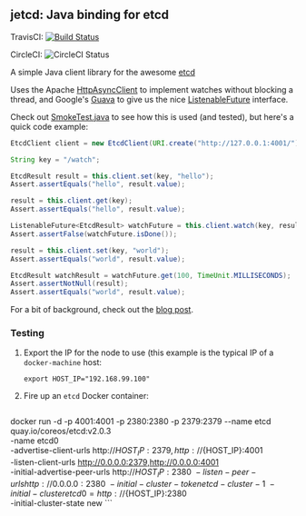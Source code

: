 ## jetcd: Java binding for etcd

TravisCI: [![Build Status](https://travis-ci.org/mlaccetti/jetcd.png?branch=master)](https://travis-ci.org/mlaccetti/jetcd)

CircleCI: ![CircleCI Status](https://circleci.com/gh/mlaccetti/jetcd.png?circle-token=e3cd8a7b12658d90965d7491b48dbde2fad76ecd)


A simple Java client library for the awesome [etcd]

Uses the Apache [HttpAsyncClient] to implement watches without blocking a thread, and Google's [Guava] to give us the nice [ListenableFuture] interface.

Check out [SmokeTest.java] to see how this is used (and tested), but here's a quick code example:

```Java
EtcdClient client = new EtcdClient(URI.create("http://127.0.0.1:4001/"));

String key = "/watch";

EtcdResult result = this.client.set(key, "hello");
Assert.assertEquals("hello", result.value);

result = this.client.get(key);
Assert.assertEquals("hello", result.value);

ListenableFuture<EtcdResult> watchFuture = this.client.watch(key, result.index + 1);
Assert.assertFalse(watchFuture.isDone());

result = this.client.set(key, "world");
Assert.assertEquals("world", result.value);

EtcdResult watchResult = watchFuture.get(100, TimeUnit.MILLISECONDS);
Assert.assertNotNull(result);
Assert.assertEquals("world", result.value);
```

For a bit of background, check out the [blog post].

### Testing

1. Export the IP for the node to use (this example is the typical IP of a `docker-machine` host:
    ```
    export HOST_IP="192.168.99.100"
    ```
1. Fire up an `etcd` Docker container:

    ```
  docker run -d -p 4001:4001 -p 2380:2380 -p 2379:2379 --name etcd quay.io/coreos/etcd:v2.0.3 \
   -name etcd0 \
   -advertise-client-urls http://${HOST_IP}:2379,http://${HOST_IP}:4001 \
   -listen-client-urls http://0.0.0.0:2379,http://0.0.0.0:4001 \
   -initial-advertise-peer-urls http://${HOST_IP}:2380 \
   -listen-peer-urls http://0.0.0.0:2380 \
   -initial-cluster-token etcd-cluster-1 \
   -initial-cluster etcd0=http://${HOST_IP}:2380 \
   -initial-cluster-state new
    ```


[blog post]: http://blog.justinsb.com
[etcd]: http://coreos.com/blog/distributed-configuration-with-etcd/
[SmokeTest.java]: https://github.com/justinsb/jetcd/blob/master/src/test/java/com/justinsb/etcd/SmokeTest.java
[ListenableFuture]: https://code.google.com/p/guava-libraries/wiki/ListenableFutureExplained
[Guava]: https://plus.google.com/118010414872916542489
[HttpAsyncClient]:http://hc.apache.org/httpcomponents-asyncclient-dev/

